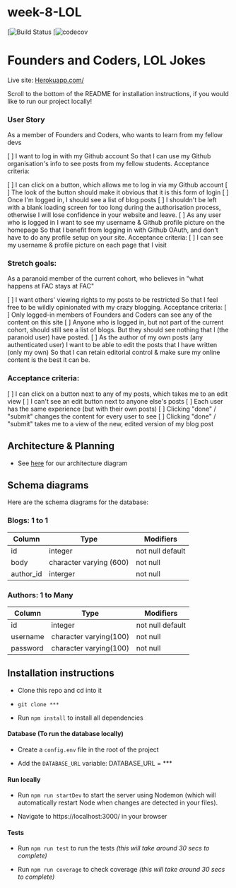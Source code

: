 # week-8-LOL

[![Build Status](***)
[![codecov](***)

# Founders and Coders, LOL Jokes

Live site: [Herokuapp.com/](***)

Scroll to the bottom of the README for installation instructions, if you would like to run our project locally!

### User Story

As a member of Founders and Coders, who wants to learn from my fellow devs

[ ] I want to log in with my Github account
So that I can use my Github organisation's info to see posts from my fellow students.
Acceptance criteria:

[ ] I can click on a button, which allows me to log in via my Github account
[ ] The look of the button should make it obvious that it is this form of login
[ ] Once I'm logged in, I should see a list of blog posts
[ ] I shouldn't be left with a blank loading screen for too long during the authorisation process, otherwise I will lose confidence in your website and leave.
[ ] As any user who is logged in
I want to see my username & Github profile picture on the homepage
So that I benefit from logging in with Github OAuth, and don't have to do any profile setup on your site.
Acceptance criteria:
[ ] I can see my username & profile picture on each page that I visit

### Stretch goals:

As a paranoid member of the current cohort, who believes in "what happens at FAC stays at FAC"

[ ] I want others' viewing rights to my posts to be restricted
So that I feel free to be wildly opinionated with my crazy blogging.
Acceptance criteria:
[ ] Only logged-in members of Founders and Coders can see any of the content on this site
[ ] Anyone who is logged in, but not part of the current cohort, should still see a list of blogs. But they should see nothing that I (the paranoid user) have posted.
[ ] As the author of my own posts (any authenticated user)
I want to be able to edit the posts that I have written (only my own)
So that I can retain editorial control & make sure my online content is the best it can be.

### Acceptance criteria:

[ ] I can click on a button next to any of my posts, which takes me to an edit view
[ ] I can't see an edit button next to anyone else's posts
[ ] Each user has the same experience (but with their own posts)
[ ] Clicking "done" / "submit" changes the content for every user to see
[ ] Clicking "done" / "submit" takes me to a view of the new, edited version of my blog post

## Architecture & Planning

 - See [here](***) for our architecture diagram

## Schema diagrams

Here are the schema diagrams for the database:

### Blogs: 1 to 1
Column | Type | Modifiers
--- | --- | ---
id | integer | not null default
body | character varying (600) | not null
author_id | interger | not null

### Authors: 1 to Many

Column | Type | Modifiers
--- | --- | ---
id | integer | not null default
username | character varying(100) | not null
password | character varying(100) | not null

## Installation instructions

 - Clone this repo and cd into it

  - `git clone ***`

 - Run `npm install` to install all dependencies

#### Database (To run the database locally)

 - Create a `config.env` file in the root of the project

 - Add the `DATABASE_URL` variable: DATABASE_URL = ***

#### Run locally

 - Run `npm run startDev` to start the server using Nodemon (which will automatically restart Node when changes are detected in your files).

 - Navigate to https://localhost:3000/ in your browser

#### Tests

 - Run `npm run test` to run the tests *(this will take around 30 secs to complete)*

 - Run `npm run coverage` to check coverage *(this will take around 30 secs to complete)*
